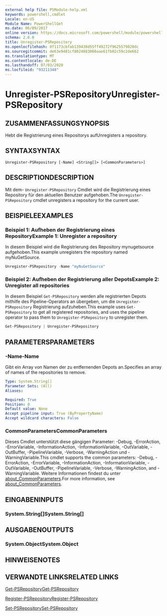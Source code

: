 ```yaml
---
external help file: PSModule-help.xml
keywords: powershell,cmdlet
Locale: en-US
Module Name: PowerShellGet
ms.date: 06/09/2017
online version: https://docs.microsoft.com/powershell/module/powershellget/unregister-psrepository?view=powershell-7&WT.mc_id=ps-gethelp
schema: 2.0.0
title: Unregister-PSRepository
ms.openlocfilehash: 0f1173cbfab139438d55ff49272f9625579820dc
ms.sourcegitcommit: de63e9481cf8024883060aae61fb02c59c2de662
ms.translationtype: MT
ms.contentlocale: de-DE
ms.lasthandoff: 07/03/2020
ms.locfileid: "93211348"
---
```

# <span data-ttu-id="db001-103">Unregister-PSRepository</span><span class="sxs-lookup"><span data-stu-id="db001-103">Unregister-PSRepository</span></span>

## <span data-ttu-id="db001-104">ZUSAMMENFASSUNG</span><span class="sxs-lookup"><span data-stu-id="db001-104">SYNOPSIS</span></span>
<span data-ttu-id="db001-105">Hebt die Registrierung eines Repositorys auf</span><span class="sxs-lookup"><span data-stu-id="db001-105">Unregisters a repository.</span></span>

## <span data-ttu-id="db001-106">SYNTAX</span><span class="sxs-lookup"><span data-stu-id="db001-106">SYNTAX</span></span>

```
Unregister-PSRepository [-Name] <String[]> [<CommonParameters>]
```

## <span data-ttu-id="db001-107">DESCRIPTION</span><span class="sxs-lookup"><span data-stu-id="db001-107">DESCRIPTION</span></span>

<span data-ttu-id="db001-108">Mit dem- `Unregister-PSRepository` Cmdlet wird die Registrierung eines Repository für den aktuellen Benutzer aufgehoben.</span><span class="sxs-lookup"><span data-stu-id="db001-108">The `Unregister-PSRepository` cmdlet unregisters a repository for the current user.</span></span>

## <span data-ttu-id="db001-109">BEISPIELE</span><span class="sxs-lookup"><span data-stu-id="db001-109">EXAMPLES</span></span>

### <span data-ttu-id="db001-110">Beispiel 1: Aufheben der Registrierung eines Repository</span><span class="sxs-lookup"><span data-stu-id="db001-110">Example 1: Unregister a repository</span></span>

<span data-ttu-id="db001-111">In diesem Beispiel wird die Registrierung des Repository mynugetsource aufgehoben.</span><span class="sxs-lookup"><span data-stu-id="db001-111">This example unregisters the repository named myNuGetSource.</span></span>

```powershell
Unregister-PSRepository -Name "myNuGetSource"
```

### <span data-ttu-id="db001-112">Beispiel 2: Aufheben der Registrierung aller Depots</span><span class="sxs-lookup"><span data-stu-id="db001-112">Example 2: Unregister all repositories</span></span>

<span data-ttu-id="db001-113">In diesem Beispiel `Get-PSRepository` werden alle registrierten Depots mithilfe des Pipeline-Operators an übergeben, um die `Unregister-PSRepository` Registrierung aufzuheben.</span><span class="sxs-lookup"><span data-stu-id="db001-113">This example uses `Get-PSRepository` to get all registered repositories, and uses the pipeline operator to pass them to `Unregister-PSRepository` to unregister them.</span></span>

```powershell
Get-PSRepository | Unregister-PSRepository
```

## <span data-ttu-id="db001-114">PARAMETERS</span><span class="sxs-lookup"><span data-stu-id="db001-114">PARAMETERS</span></span>

### <span data-ttu-id="db001-115">-Name</span><span class="sxs-lookup"><span data-stu-id="db001-115">-Name</span></span>

<span data-ttu-id="db001-116">Gibt ein Array von Namen der zu entfernenden Depots an.</span><span class="sxs-lookup"><span data-stu-id="db001-116">Specifies an array of names of the repositories to remove.</span></span>

```yaml
Type: System.String[]
Parameter Sets: (All)
Aliases:

Required: True
Position: 0
Default value: None
Accept pipeline input: True (ByPropertyName)
Accept wildcard characters: False
```

### <span data-ttu-id="db001-117">CommonParameters</span><span class="sxs-lookup"><span data-stu-id="db001-117">CommonParameters</span></span>

<span data-ttu-id="db001-118">Dieses Cmdlet unterstützt diese gängigen Parameter: -Debug, -ErrorAction, -ErrorVariable, -InformationAction, -InformationVariable, -OutVariable, -OutBuffer, -PipelineVariable, -Verbose, -WarningAction und -WarningVariable.</span><span class="sxs-lookup"><span data-stu-id="db001-118">This cmdlet supports the common parameters: -Debug, -ErrorAction, -ErrorVariable, -InformationAction, -InformationVariable, -OutVariable, -OutBuffer, -PipelineVariable, -Verbose, -WarningAction, and -WarningVariable.</span></span> <span data-ttu-id="db001-119">Weitere Informationen findest du unter [about_CommonParameters](https://go.microsoft.com/fwlink/?LinkID=113216).</span><span class="sxs-lookup"><span data-stu-id="db001-119">For more information, see [about_CommonParameters](https://go.microsoft.com/fwlink/?LinkID=113216).</span></span>

## <span data-ttu-id="db001-120">EINGABEN</span><span class="sxs-lookup"><span data-stu-id="db001-120">INPUTS</span></span>

### <span data-ttu-id="db001-121">System.String[]</span><span class="sxs-lookup"><span data-stu-id="db001-121">System.String[]</span></span>

## <span data-ttu-id="db001-122">AUSGABEN</span><span class="sxs-lookup"><span data-stu-id="db001-122">OUTPUTS</span></span>

### <span data-ttu-id="db001-123">System.Object</span><span class="sxs-lookup"><span data-stu-id="db001-123">System.Object</span></span>

## <span data-ttu-id="db001-124">HINWEISE</span><span class="sxs-lookup"><span data-stu-id="db001-124">NOTES</span></span>

## <span data-ttu-id="db001-125">VERWANDTE LINKS</span><span class="sxs-lookup"><span data-stu-id="db001-125">RELATED LINKS</span></span>

[<span data-ttu-id="db001-126">Get-PSRepository</span><span class="sxs-lookup"><span data-stu-id="db001-126">Get-PSRepository</span></span>](Get-PSRepository.md)

[<span data-ttu-id="db001-127">Register-PSRepository</span><span class="sxs-lookup"><span data-stu-id="db001-127">Register-PSRepository</span></span>](Register-PSRepository.md)

[<span data-ttu-id="db001-128">Set-PSRepository</span><span class="sxs-lookup"><span data-stu-id="db001-128">Set-PSRepository</span></span>](Set-PSRepository.md)
